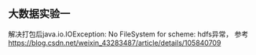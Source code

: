 ## 大数据实验一
解决打包后java.io.IOException: No FileSystem for scheme: hdfs异常，
参考 https://blog.csdn.net/weixin_43283487/article/details/105840709
